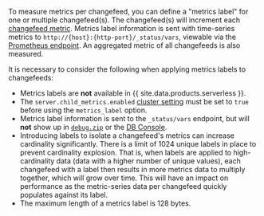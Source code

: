 To measure metrics per changefeed, you can define a "metrics label" for one or multiple changefeed(s). The changefeed(s) will increment each [changefeed metric](monitor-and-debug-changefeeds.html#metrics). Metrics label information is sent with time-series metrics to `http://{host}:{http-port}/_status/vars`, viewable via the [Prometheus endpoint](monitoring-and-alerting.html#prometheus-endpoint). An aggregated metric of all changefeeds is also measured.

It is necessary to consider the following when applying metrics labels to changefeeds:

- Metrics labels are **not** available in {{ site.data.products.serverless }}.
- The `server.child_metrics.enabled` [cluster setting](cluster-settings.html) must be set to `true` before using the `metrics_label` option.
- Metrics label information is sent to the `_status/vars` endpoint, but will **not** show up in [`debug.zip`](cockroach-debug-zip.html) or the [DB Console](ui-overview.html).
- Introducing labels to isolate a changefeed's metrics can increase cardinality significantly. There is a limit of 1024 unique labels in place to prevent cardinality explosion. That is, when labels are applied to high-cardinality data (data with a higher number of unique values), each changefeed with a label then results in more metrics data to multiply together, which will grow over time. This will have an impact on performance as the metric-series data per changefeed quickly populates against its label.
- The maximum length of a metrics label is 128 bytes.

